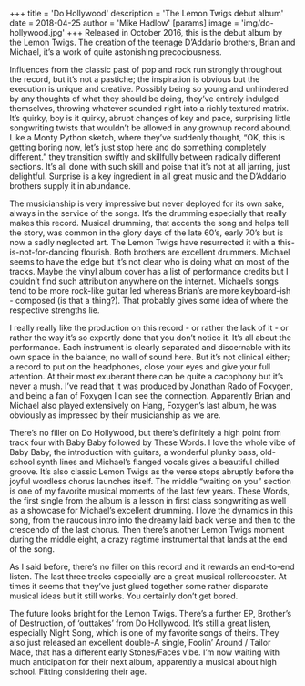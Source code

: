 +++
title = 'Do Hollywood'
description = 'The Lemon Twigs debut album'
date = 2018-04-25
author = 'Mike Hadlow'
[params]
    image = 'img/do-hollywood.jpg'
+++
Released in October 2016, this is the debut album by the Lemon Twigs. The creation of the teenage D’Addario brothers, Brian and Michael, it’s a work of quite astonishing precociousness.

Influences from the classic past of pop and rock run strongly throughout the record, but it’s not a pastiche; the inspiration is obvious but the execution is unique and creative. Possibly being so young and unhindered by any thoughts of what they should be doing, they’ve entirely indulged themselves, throwing whatever sounded right into a richly textured matrix. It’s quirky, boy is it quirky, abrupt changes of key and pace, surprising little songwriting twists that wouldn’t be allowed in any grownup record abound. Like a Monty Python sketch, where they’ve suddenly thought, “OK, this is getting boring now, let’s just stop here and do something completely different.” they transition swiftly and skillfully between radically different sections. It’s all done with such skill and poise that it’s not at all jarring, just delightful. Surprise is a key ingredient in all great music and the D’Addario brothers supply it in abundance.

The musicianship is very impressive but never deployed for its own sake, always in the service of the songs. It’s the drumming especially that really makes this record. Musical drumming, that accents the song and helps tell the story, was common in the glory days of the late 60’s, early 70’s but is now a sadly neglected art. The Lemon Twigs have resurrected it with a this-is-not-for-dancing flourish. Both brothers are excellent drummers. Michael seems to have the edge but it’s not clear who is doing what on most of the tracks. Maybe the vinyl album cover has a list of performance credits but I couldn’t find such attribution anywhere on the internet. Michael’s songs tend to be more rock-like guitar led whereas Brian’s are more keyboard-ish - composed (is that a thing?). That probably gives some idea of where the respective strengths lie.

I really really like the production on this record - or rather the lack of it - or rather the way it’s so expertly done that you don’t notice it. It’s all about the performance. Each instrument is clearly separated and discernable with its own space in the balance; no wall of sound here. But it’s not clinical either; a record to put on the headphones, close your eyes and give your full attention. At their most exuberant there can be quite a cacophony but it’s never a mush. I’ve read that it was produced by Jonathan Rado of Foxygen, and being a fan of Foxygen I can see the connection. Apparently Brian and Michael also played extensively on Hang, Foxygen’s last album, he was obviously as impressed by their musicianship as we are.

There’s no filler on Do Hollywood, but there’s definitely a high point from track four with Baby Baby followed by These Words. I love the whole vibe of Baby Baby, the introduction with guitars, a wonderful plunky bass, old-school synth lines and Michael’s flanged vocals gives a beautiful chilled groove. It’s also classic Lemon Twigs as the verse stops abruptly before the joyful wordless chorus launches itself. The middle “waiting on you” section is one of my favorite musical moments of the last few years. These Words, the first single from the album is a lesson in first class songwriting as well as a showcase for Michael’s excellent drumming. I love the dynamics in this song, from the raucous intro into the dreamy laid back verse and then to the crescendo of the last chorus. Then there’s another Lemon Twigs moment during the middle eight, a crazy ragtime instrumental that lands at the end of the song.

As I said before, there’s no filler on this record and it rewards an end-to-end listen. The last three tracks especially are a great musical rollercoaster. At times it seems that they’ve just glued together some rather disparate musical ideas but it still works. You certainly don’t get bored.

The future looks bright for the Lemon Twigs. There’s a further EP, Brother’s of Destruction, of ‘outtakes’ from Do Hollywood. It’s still a great listen, especially Night Song, which is one of my favorite songs of theirs. They also just released an excellent double-A single, Foolin’ Around / Tailor Made, that has a different early Stones/Faces vibe. I’m now waiting with much anticipation for their next album, apparently a musical about high school. Fitting considering their age.
